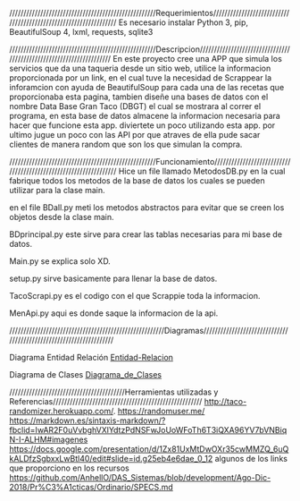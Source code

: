 ////////////////////////////////////////////////////Requerimientos/////////////////////////////////////////////////////////////////
Es necesario instalar
Python 3, pip, BeautifulSoup 4, lxml, requests, sqlite3

////////////////////////////////////////////////////Descripcion////////////////////////////////////////////////////////////////////
En este proyecto cree una APP que simula los servicios que da una taqueria desde un sitio web, utilice la informacion proporcionada por un link, en el cual tuve la necesidad de Scrappear la inforamcion con ayuda de BeautifulSoup para cada una de las recetas que proporcionaba esta pagina, tambien diseñe una bases de datos con el nombre Data Base Gran Taco (DBGT) el cual se mostrara al correr el programa, en esta base de datos almacene la informacion necesaria para hacer que funcione esta app.
diviertete un poco utilizando esta app.
por ultimo jugue un poco con las API por que atraves de ella pude sacar clientes de manera random que son los que simulan la compra.

////////////////////////////////////////////////////Funcionamiento/////////////////////////////////////////////////////////////////
Hice un file llamado MetodosDB.py en la cual fabrique todos los metodos de la base de datos los cuales se pueden utilizar para la clase main.

en el file BDall.py meti los metodos abstractos para evitar que se creen los objetos desde la clase main.

BDprincipal.py este sirve para crear las tablas necesarias para mi base de datos.

Main.py se explica solo XD.

setup.py sirve basicamente para llenar la base de datos.

TacoScrapi.py es el codigo con el que Scrappie toda la informacion.

MenApi.py aqui es donde saque la informacion de la api.

///////////////////////////////////////////////////////Diagramas///////////////////////////////////////////////////////////////////

Diagrama Entidad Relación
[Entidad-Relacion](/EntidadRel.png)

Diagrama de Clases
[Diagrama_de_Clases](/Clases.png)

/////////////////////////////////////////Herramientas utilizadas y Referencias/////////////////////////////////////////////////////
http://taco-randomizer.herokuapp.com/.
https://randomuser.me/
https://markdown.es/sintaxis-markdown/?fbclid=IwAR2F0uVvbghVXlYdtzPdNSFwJoUoWFoTh6T3iQXA96YV7bVNBiqN-I-ALHM#imagenes 
https://docs.google.com/presentation/d/1Zx81UxMtDwOXr35cwMMZQ_6uQkALDfzSgbxxLwBtl40/edit#slide=id.g25eb4e6dae_0_12
algunos de los links que proporciono en los recursos
https://github.com/AnhellO/DAS_Sistemas/blob/development/Ago-Dic-2018/Pr%C3%A1cticas/Ordinario/SPECS.md

